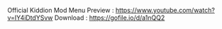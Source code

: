 Official Kiddion Mod Menu Preview : 
https://www.youtube.com/watch?v=IY4iDtdYSvw
Download : https://gofile.io/d/a1nQQ2
